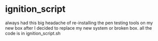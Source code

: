 # ignition_script
always had this big headache of re-installing the pen testing tools on my new box after I decided to replace my new system or broken box.
all the code is in ignition_script.sh
